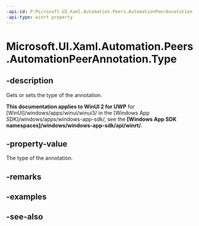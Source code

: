 ```yaml
---
-api-id: P:Microsoft.UI.Xaml.Automation.Peers.AutomationPeerAnnotation.Type
-api-type: winrt property
---
```


<!-- Property syntax
public Windows.UI.Xaml.Automation.AnnotationType Type { get;  set; }
-->

# Microsoft.UI.Xaml.Automation.Peers.AutomationPeerAnnotation.Type

## -description
Gets or sets the type of the annotation.

**This documentation applies to WinUI 2 for UWP** for [WinUI]/windows/apps/winui/winui3/ in the [Windows App SDK]/windows/apps/windows-app-sdk/, see the **[Windows App SDK namespaces]/windows/windows-app-sdk/api/winrt/**.

## -property-value
The type of the annotation.

## -remarks

## -examples

## -see-also
